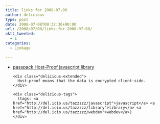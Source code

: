 ```yaml
---
title: links for 2008-07-08
author: delicious
type: post
date: 2008-07-08T09:32:36+00:00
url: /2008/07/08/links-for-2008-07-08/
aktt_tweeted:
  - 1
categories:
  - Linkage

---
```

<ul class="delicious">
  <li>
    <div class="delicious-link">
      <a href="http://code.google.com/p/passpack/">passpack Host-Proof javascript library</a>
    </div>
    
    <div class="delicious-extended">
      Host-proof means that the data is encrypted client-side.
    </div>
    
    <div class="delicious-tags">
      (tags: <a href="http://del.icio.us/tazzzzz/javascript">javascript</a> <a href="http://del.icio.us/tazzzzz/library">library</a> <a href="http://del.icio.us/tazzzzz/webdev">webdev</a>)
    </div>
  </li>
</ul>